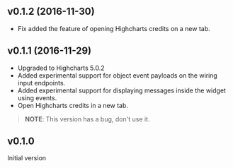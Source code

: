 ## v0.1.2 (2016-11-30)

- Fix added the feature of opening Highcharts credits on a new tab.

## v0.1.1 (2016-11-29)

- Upgraded to Highcharts 5.0.2
- Added experimental support for object event payloads on the wiring input
 endpoints.
- Added experimental support for displaying messages inside the widget using
 events.
- Open Highcharts credits in a new tab.

> **NOTE**: This version has a bug, don't use it.

## v0.1.0

Initial version

